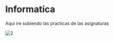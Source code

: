 # Informatica
Aqui ire subiendo las practicas de las asignaturas


![2](http://i.imgur.com/JZbL1U1.gif)
